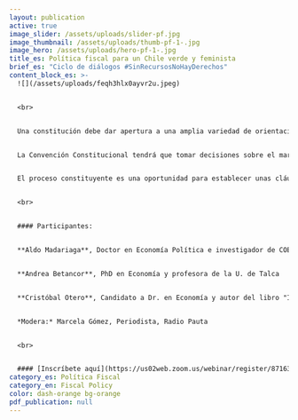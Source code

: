 ```yaml
---
layout: publication
active: true
image_slider: /assets/uploads/slider-pf.jpg
image_thumbnail: /assets/uploads/thumb-pf-1-.jpg
image_hero: /assets/uploads/hero-pf-1-.jpg
title_es: Política fiscal para un Chile verde y feminista
brief_es: "Ciclo de diálogos #SinRecursosNoHayDerechos"
content_block_es: >-
  ![](/assets/uploads/feqh3hlx0ayvr2u.jpeg)


  <br>


  Una constitución debe dar apertura a una amplia variedad de orientaciones en materia económica por una parte de los gobiernos democráticamente elegidos, pero, para tomar los derechos en serio, las políticas económicas deberían estar vinculadas al objetivo de garantizar los derechos consagrados en las constituciones.


  La Convención Constitucional tendrá que tomar decisiones sobre el margen de maniobra que da al legislador en distintas áreas de política y los condicionamientos que establece a las ramas del poder público para lograrlo.


  El proceso constituyente es una oportunidad para establecer unas cláusulas que vinculen el diseño, los procesos de toma de decisión, la planeación y la ejecución de la política económica al objetivo de garantizar los derechos.


  <br>


  #### Participantes:


  **Aldo Madariaga**, Doctor en Economía Política e investigador de COES


  **Andrea Betancor**, PhD en Economía y profesora de la U. de Talca


  **Cristóbal Otero**, Candidato a Dr. en Economía y autor del libro "Impuestos Justos"


  *Modera:* Marcela Gómez, Periodista, Radio Pauta


  <br>


  #### [Inscríbete aquí](https://us02web.zoom.us/webinar/register/8716369963124/WN_i1sxLrC-SOKbUysFau3l9w)
category_es: Política Fiscal
category_en: Fiscal Policy
color: dash-orange bg-orange
pdf_publication: null
---
```

